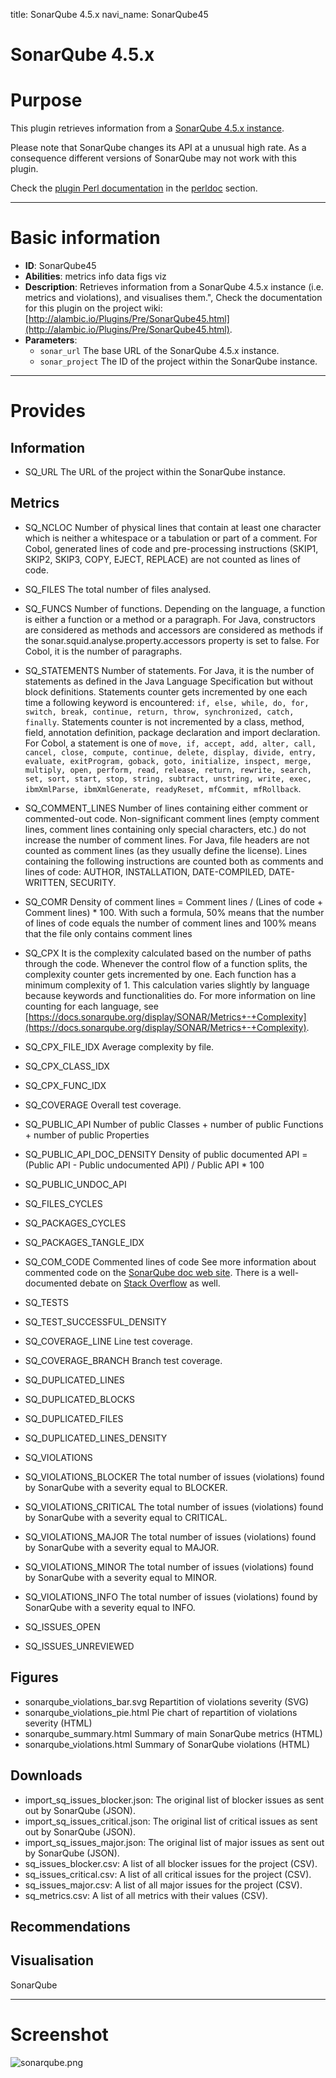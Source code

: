 title: SonarQube 4.5.x
navi_name: SonarQube45


# SonarQube 4.5.x

# Purpose

This plugin retrieves information from a [SonarQube 4.5.x instance]().

Please note that SonarQube changes its API at a unusual high rate. As a consequence different versions of SonarQube may not work with this plugin.

Check the [plugin Perl documentation](/perldoc/Alambic/Plugins/SonarQube.pm.html) in the [perldoc](/perldoc/index.html) section.

-----

# Basic information

* **ID**: SonarQube45
* **Abilities**:   metrics   info data    figs   viz
* **Description**:
  Retrieves information from a SonarQube 4.5.x instance (i.e. metrics and violations), and visualises them.",
  Check the documentation for this plugin on the project wiki: [http://alambic.io/Plugins/Pre/SonarQube45.html](http://alambic.io/Plugins/Pre/SonarQube45.html).
* **Parameters**:
  * `sonar_url` The base URL of the SonarQube 4.5.x instance.
  * `sonar_project` The ID of the project within the SonarQube instance.

-----

# Provides

## Information

* SQ_URL
  The URL of the project within the SonarQube instance.

## Metrics

* SQ_NCLOC
  Number of physical lines that contain at least one character which is neither a whitespace or a tabulation or part of a comment.
  For Cobol, generated lines of code and pre-processing instructions (SKIP1, SKIP2, SKIP3, COPY, EJECT, REPLACE) are not counted as lines of code.
* SQ_FILES
  The total number of files analysed.
* SQ_FUNCS
  Number of functions. Depending on the language, a function is either a function or a method or a paragraph.
  For Java, constructors are considered as methods and accessors are considered as methods if the sonar.squid.analyse.property.accessors property is set to false.
  For Cobol, it is the number of paragraphs.
* SQ_STATEMENTS
  Number of statements.
  For Java, it is the number of statements as defined in the Java Language Specification but without block definitions. Statements counter gets incremented by one each time a following keyword is encountered: `if, else, while, do, for, switch, break, continue, return, throw, synchronized, catch, finally`.
  Statements counter is not incremented by a class, method, field, annotation definition, package declaration and import declaration.
  For Cobol, a statement is one of `move, if, accept, add, alter, call, cancel, close, compute, continue, delete, display, divide, entry, evaluate, exitProgram, goback, goto, initialize, inspect, merge, multiply, open, perform, read, release, return, rewrite, search, set, sort, start, stop, string, subtract, unstring, write, exec, ibmXmlParse, ibmXmlGenerate, readyReset, mfCommit, mfRollback`.
* SQ_COMMENT_LINES
  Number of lines containing either comment or commented-out code.
  Non-significant comment lines (empty comment lines, comment lines containing only special characters, etc.) do not increase the number of comment lines.
  For Java, file headers are not counted as comment lines (as they usually define the license).
  Lines containing the following instructions are counted both as comments and lines of code: AUTHOR, INSTALLATION, DATE-COMPILED, DATE-WRITTEN, SECURITY.
* SQ_COMR
  Density of comment lines = Comment lines / (Lines of code + Comment lines) * 100.
  With such a formula, 50% means that the number of lines of code equals the number of comment lines and 100% means that the file only contains comment lines
* SQ_CPX
  It is the complexity calculated based on the number of paths through the code. Whenever the control flow of a function splits, the complexity counter gets incremented by one. Each function has a minimum complexity of 1. This calculation varies slightly by language because keywords and functionalities do.
  For more information on line counting for each language, see [https://docs.sonarqube.org/display/SONAR/Metrics+-+Complexity](https://docs.sonarqube.org/display/SONAR/Metrics+-+Complexity).
* SQ_CPX_FILE_IDX
  Average complexity by file.
* SQ_CPX_CLASS_IDX
* SQ_CPX_FUNC_IDX
* SQ_COVERAGE
  Overall test coverage.
* SQ_PUBLIC_API
  Number of public Classes + number of public Functions + number of public Properties
* SQ_PUBLIC_API_DOC_DENSITY
  Density of public documented API = (Public API - Public undocumented API) / Public API * 100
* SQ_PUBLIC_UNDOC_API
* SQ_FILES_CYCLES
* SQ_PACKAGES_CYCLES
* SQ_PACKAGES_TANGLE_IDX
* SQ_COM_CODE
  Commented lines of code
  See more information about commented code on the [SonarQube doc web site](https://blog.sonarsource.com/commented-out-code-eradication-with-sonar/). There is a well-documented debate on [Stack Overflow](http://softwareengineering.stackexchange.com/questions/190096/can-commented-out-code-be-valuable-documentation) as well.
* SQ_TESTS
* SQ_TEST_SUCCESSFUL_DENSITY
* SQ_COVERAGE_LINE
  Line test coverage.
* SQ_COVERAGE_BRANCH
  Branch test coverage.
* SQ_DUPLICATED_LINES

* SQ_DUPLICATED_BLOCKS

* SQ_DUPLICATED_FILES

* SQ_DUPLICATED_LINES_DENSITY

* SQ_VIOLATIONS

* SQ_VIOLATIONS_BLOCKER
  The total number of issues (violations) found by SonarQube with a severity equal to BLOCKER.
* SQ_VIOLATIONS_CRITICAL
  The total number of issues (violations) found by SonarQube with a severity equal to CRITICAL.
* SQ_VIOLATIONS_MAJOR
  The total number of issues (violations) found by SonarQube with a severity equal to MAJOR.
* SQ_VIOLATIONS_MINOR
  The total number of issues (violations) found by SonarQube with a severity equal to MINOR.
* SQ_VIOLATIONS_INFO
  The total number of issues (violations) found by SonarQube with a severity equal to INFO.
* SQ_ISSUES_OPEN

* SQ_ISSUES_UNREVIEWED


## Figures

* sonarqube_violations_bar.svg
  Repartition of violations severity (SVG)
* sonarqube_violations_pie.html
  Pie chart of repartition of violations severity (HTML)
* sonarqube_summary.html
  Summary of main SonarQube metrics (HTML)
* sonarqube_violations.html
  Summary of SonarQube violations (HTML)

## Downloads

* import_sq_issues_blocker.json: The original list of blocker issues as sent out by SonarQube (JSON).
* import_sq_issues_critical.json: The original list of critical issues as sent out by SonarQube (JSON).
* import_sq_issues_major.json: The original list of major issues as sent out by SonarQube (JSON).
* sq_issues_blocker.csv: A list of all blocker issues for the project (CSV).
* sq_issues_critical.csv: A list of all critical issues for the project (CSV).
* sq_issues_major.csv: A list of all major issues for the project (CSV).
* sq_metrics.csv: A list of all metrics with their values (CSV).

## Recommendations

## Visualisation

SonarQube

-----

# Screenshot

![sonarqube.png](/images/sonarqube_45.png)
